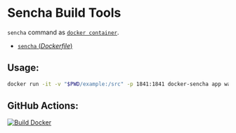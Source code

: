 # Sencha Build Tools

`sencha` command as [`docker container`](https://hub.docker.com/r/rednoah/sencha-build).
- [`sencha` (*Dockerfile*)](https://github.com/rednoah/docker-sencha/blob/master/Dockerfile)

## Usage:
```sh
docker run -it -v "$PWD/example:/src" -p 1841:1841 docker-sencha app watch
```

## GitHub Actions:
[![Build Docker](https://github.com/rednoah/docker-sencha/actions/workflows/docker.yml/badge.svg)](https://github.com/rednoah/docker-sencha/actions/workflows/docker.yml)
